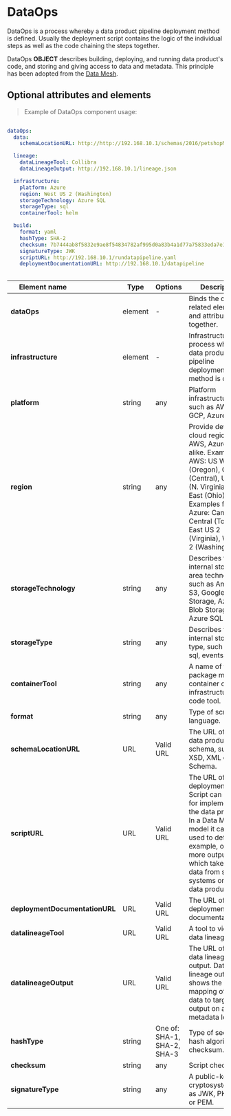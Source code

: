 # DataOps

DataOps is a process whereby a data product pipeline deployment method is defined. Usually the deployment script contains the logic of the individual steps as well as the code chaining the steps together.

DataOps **OBJECT** describes building, deploying, and running data product's code, and storing and giving access to data and metadata. This principle has been adopted from the [Data Mesh](https://towardsdatascience.com/what-is-a-data-mesh-and-how-not-to-mesh-it-up-210710bb41e0).

## Optional attributes and elements

> Example of DataOps component usage:

```yml
  
dataOps:
  data:
    schemaLocationURL: http://http://192.168.10.1/schemas/2016/petshopML-2.3/schema/petstore.xsd

  lineage:
    dataLineageTool: Collibra
    dataLineageOutput: http://192.168.10.1/lineage.json

  infrastructure:
    platform: Azure
    region: West US 2 (Washington)
    storageTechnology: Azure SQL
    storageType: sql
    containerTool: helm

  build:
    format: yaml
    hashType: SHA-2
    checksum: 7b7444ab8f5832e9ae8f54834782af995d0a83b4a1d77a75833eda7e19b4c921
    signatureType: JWK
    scriptURL: http://192.168.10.1/rundatapipeline.yaml
    deploymentDocumentationURL: http://192.168.10.1/datapipeline
  
```
| <div style="width:150px">Element name</div>   | Type  | Options  | Description  |
|---|---|---|---|
| **dataOps** | element | - |  Binds the dataOps related elements and attributes together. |
| **infrastructure** | element | - | Infrastructure is a process whereby a data product pipeline deployment method is defined. |
| **platform** | string | any | Platform infrastructure, such as AWS, GCP, Azure. |
| **region** | string | any | Provide details of cloud region of AWS, Azure or alike. Examples for AWS: US West (Oregon), Canada (Central), US East (N. Virginia), US East (Ohio). Examples for Azure: Canada Central (Toronto), East US 2 (Virginia), West US 2 (Washington) |
| **storageTechnology** | string | any | Describes the internal storage area technology, such as Amazon S3, Google Cloud Storage, Azure Blob Storage, Azure SQL. |
| **storageType** | string | any | Describes the internal storage type, such as files, sql, events, MQTT. |
| **containerTool** | string | any | A name of the package manager, container or infrastructure as code tool. |
| **format** | string  | any |  Type of script language.|
| **schemaLocationURL** | URL  | Valid URL |  The URL of the data product schema, such as XSD, XML or JSON Schema. |
| **scriptURL** | URL | Valid URL  | 	The URL of the deployment script. Script can be used for implementing the data product. In a Data Mesh -model it can be used to define, for example, one or more outputs which take the data from source systems or other data products.|
| **deploymentDocumentationURL** | URL | Valid URL  | 	The URL of the deployment documentation. |
| **datalineageTool** | URL | Valid URL  | 	A tool to view the data lineage. |
| **datalineageOutput** | URL | Valid URL  | 	The URL of the data lineage output. Data lineage output shows the mapping of source data to target output on a metadata level |
| **hashType** | string | One of: SHA-1, SHA-2, SHA-3 | Type of secure hash algorithm for checksum. |
| **checksum** | string | any  | 	Script checksum. |
| **signatureType** | string | any  | A public-key cryptosystem,such as JWK, PKCS#12, or PEM. |
